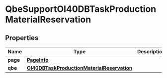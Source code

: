 
# QbeSupportOI40DBTaskProductionMaterialReservation

## Properties
Name | Type | Description | Notes
------------ | ------------- | ------------- | -------------
**page** | [**PageInfo**](PageInfo.md) |  |  [optional]
**qbe** | [**OI40DBTaskProductionMaterialReservation**](OI40DBTaskProductionMaterialReservation.md) |  |  [optional]



